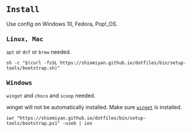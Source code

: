 ## <samp>Install</samp>

Use config on Windows 10, Fedora, Pop!_OS.

### <samp>Linux, Mac<samp>

`apt` or `dnf` or `brew` needed.

```
sh -c "$(curl -fsSL https://shiomiyan.github.io/dotfiles/bin/setup-tools/bootstrap.sh)"
```

###  <samp>Windows</samp>

`winget` and `choco` and `scoop` needed.

winget will not be automatically installed. Make sure [`winget`](https://docs.microsoft.com/en-us/windows/package-manager/winget/) is installed.

```
iwr "https://shiomiyan.github.io/dotfiles/bin/setup-tools/bootstrap.ps1" -useb | iex
```
